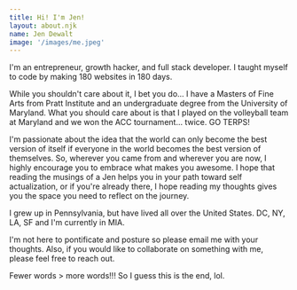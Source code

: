 ```yaml
---
title: Hi! I'm Jen!
layout: about.njk
name: Jen Dewalt
image: '/images/me.jpeg'
---
```


I'm an entrepreneur, growth hacker, and full stack developer. I taught myself to code by making 180 websites in 180 days.

While you shouldn't care about it, I bet you do... I have a Masters of Fine Arts from Pratt Institute and an undergraduate degree from the University of Maryland. What you should care about is that I played on the volleyball team at Maryland and we won the ACC tournament... twice. GO TERPS!

I'm passionate about the idea that the world can only become the best version of itself if everyone in the world becomes the best version of themselves. So, wherever you came from and wherever you are now, I highly encourage you to embrace what makes you awesome. I hope that reading the musings of a Jen helps you in your path toward self actualization, or if you're already there, I hope reading my thoughts gives you the space you need to reflect on the journey.

I grew up in Pennsylvania, but have lived all over the United States. DC, NY, LA, SF and I'm currently in MIA.

I'm not here to pontificate and posture so please email me with your thoughts. Also, if you would like to collaborate on something with me, please feel free to reach out.

Fewer words > more words!!! So I guess this is the end, lol.
